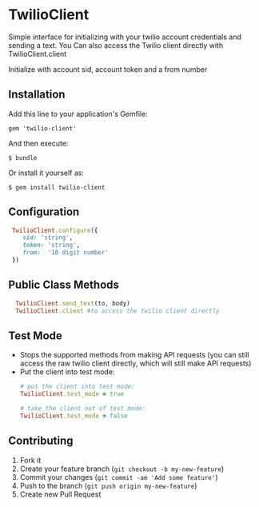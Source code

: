# TwilioClient

Simple interface for initializing with your twilio account credentials and sending a text.  You Can also access the Twilio client directly with TwilioClient.client

Initialize with account sid, account token and a from number

## Installation

Add this line to your application's Gemfile:

    gem 'twilio-client'

And then execute:

    $ bundle

Or install it yourself as:

    $ gem install twilio-client

## Configuration

  ```ruby
   TwilioClient.configure({
      sid: 'string',
      token: 'string',
      from:  '10 digit number'
   })
  ```

## Public Class Methods

   ```ruby
     TwilioClient.send_text(to, body)
     TwilioClient.client #to access the twilio client directly
   ```

## Test Mode

  * Stops the supported methods from making API requests (you can still access the raw twilio client directly, which will still make API requests)
  * Put the client into test mode:
    ```ruby
    # put the client into test mode:
    TwilioClient.test_mode = true

    # take the client out of test mode:
    TwilioClient.test_mode = false
    ```

## Contributing

1. Fork it
2. Create your feature branch (`git checkout -b my-new-feature`)
3. Commit your changes (`git commit -am 'Add some feature'`)
4. Push to the branch (`git push origin my-new-feature`)
5. Create new Pull Request
